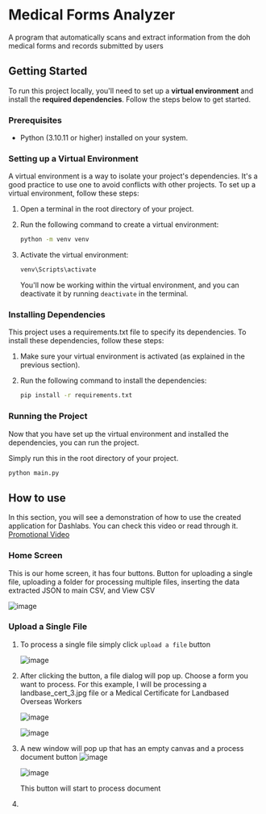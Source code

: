 # Medical Forms Analyzer
 A program that automatically scans and extract information from the doh medical forms and records submitted by users

## Getting Started
To run this project locally, you'll need to set up a **virtual environment** and install the **required dependencies**. Follow the steps below to get started.

### Prerequisites

- Python (3.10.11 or higher) installed on your system.

 
### Setting up a Virtual Environment

A virtual environment is a way to isolate your project's dependencies. It's a good practice to use one to avoid conflicts with other projects. To set up a virtual environment, follow these steps:

1. Open a terminal in the root directory of your project.

2. Run the following command to create a virtual environment:

   ```bash
   python -m venv venv
   ```
3. Activate the virtual environment:

   ```bash
   venv\Scripts\activate
   ```
   You'll now be working within the virtual environment, and you can deactivate it by running `deactivate` in the terminal.

### Installing Dependencies
This project uses a requirements.txt file to specify its dependencies. To install these dependencies, follow these steps:
1. Make sure your virtual environment is activated (as explained in the previous section).

2. Run the following command to install the dependencies:
   ```bash
   pip install -r requirements.txt
   ```
### Running the Project
Now that you have set up the virtual environment and installed the dependencies, you can run the project.

Simply run this in the root directory of your project.
```bash
python main.py
```
## How to use 
In this section, you will see a demonstration of how to use the created application for Dashlabs. You can check this video or read through it. 
[Promotional Video](https://drive.google.com/file/d/1VBecVfg7D0_4d54JzKVc0DUHnH0Ug2tc/view?fbclid=IwAR3ZfMSBZ1hW_8s1w0SsnonisSK9tLXL2aNKdq3AJspugkFBwAvmKdU0boM)


### Home Screen
This is our home screen, it has four buttons. Button for uploading a single file, uploading a folder for processing multiple files, inserting the data extracted JSON to main CSV, and View CSV 

![image](https://github.com/jlozion026/dashlab_challenge/assets/82523427/7e05350f-0dfc-4973-9bd9-cbc0315a7b37)

### Upload a Single File
1. To process a single file simply click `upload a file` button

   ![image](https://github.com/jlozion026/dashlab_challenge/assets/82523427/cbc45e97-f4b1-46ab-8614-de91e9929a3b)

3. After clicking the button, a file dialog will pop up. Choose a form you want to process. For this example, I will be processing a landbase_cert_3.jpg file or a Medical Certificate for Landbased Overseas Workers

   ![image](https://github.com/jlozion026/dashlab_challenge/assets/82523427/fa661f2d-1901-4e2f-8093-fb5a282cddae)

   ![image](https://github.com/jlozion026/dashlab_challenge/assets/82523427/52adc895-e323-44af-ac74-dcf259415d2c)

4. A new window will pop up that has an empty canvas and a process document button
   ![image](https://github.com/jlozion026/dashlab_challenge/assets/82523427/1258b17b-e1c9-4c5c-82fa-a619303df320)

   ![image](https://github.com/jlozion026/dashlab_challenge/assets/82523427/58967fc8-8491-42ac-8496-cef8cdd97410)

   This button will start to process document

6. 
